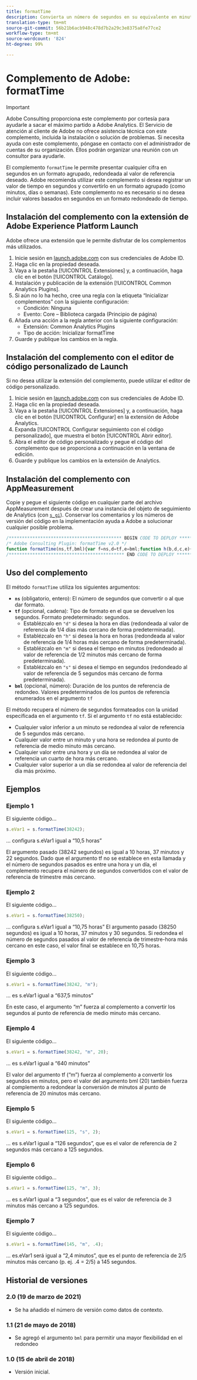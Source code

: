```yaml
---
title: formatTime
description: Convierta un número de segundos en su equivalente en minutos, horas, etc.
translation-type: tm+mt
source-git-commit: 56b21b6acb948c478d7b2a29c3e8375a8fe77ce2
workflow-type: tm+mt
source-wordcount: '824'
ht-degree: 99%

---
```



# Complemento de Adobe: formatTime

>[!IMPORTANT]
>
>Adobe Consulting proporciona este complemento por cortesía para ayudarle a sacar el máximo partido a Adobe Analytics. El Servicio de atención al cliente de Adobe no ofrece asistencia técnica con este complemento, incluida la instalación o solución de problemas. Si necesita ayuda con este complemento, póngase en contacto con el administrador de cuentas de su organización. Ellos podrán organizar una reunión con un consultor para ayudarle.

El complemento `formatTime` le permite presentar cualquier cifra en segundos en un formato agrupado, redondeada al valor de referencia deseado. Adobe recomienda utilizar este complemento si desea registrar un valor de tiempo en segundos y convertirlo en un formato agrupado (como minutos, días o semanas). Este complemento no es necesario si no desea incluir valores basados en segundos en un formato redondeado de tiempo.

## Instalación del complemento con la extensión de Adobe Experience Platform Launch

Adobe ofrece una extensión que le permite disfrutar de los complementos más utilizados.

1. Inicie sesión en [launch.adobe.com](https://launch.adobe.com) con sus credenciales de Adobe ID.
1. Haga clic en la propiedad deseada.
1. Vaya a la pestaña [!UICONTROL Extensiones] y, a continuación, haga clic en el botón [!UICONTROL Catálogo].
1. Instalación y publicación de la extensión [!UICONTROL Common Analytics Plugins].
1. Si aún no lo ha hecho, cree una regla con la etiqueta “Inicializar complementos” con la siguiente configuración:
   * Condición: Ninguna
   * Evento: Core – Biblioteca cargada (Principio de página)
1. Añada una acción a la regla anterior con la siguiente configuración:
   * Extensión: Common Analytics Plugins
   * Tipo de acción: Inicializar formatTime
1. Guarde y publique los cambios en la regla.

## Instalación del complemento con el editor de código personalizado de Launch

Si no desea utilizar la extensión del complemento, puede utilizar el editor de código personalizado.

1. Inicie sesión en [launch.adobe.com](https://launch.adobe.com) con sus credenciales de Adobe ID.
1. Haga clic en la propiedad deseada.
1. Vaya a la pestaña [!UICONTROL Extensiones] y, a continuación, haga clic en el botón [!UICONTROL Configurar] en la extensión de Adobe Analytics.
1. Expanda [!UICONTROL Configurar seguimiento con el código personalizado], que muestra el botón [!UICONTROL Abrir editor].
1. Abra el editor de código personalizado y pegue el código del complemento que se proporciona a continuación en la ventana de edición.
1. Guarde y publique los cambios en la extensión de Analytics.

## Instalación del complemento con AppMeasurement

Copie y pegue el siguiente código en cualquier parte del archivo AppMeasurement después de crear una instancia del objeto de seguimiento de Analytics (con [`s_gi`](../functions/s-gi.md)). Conservar los comentarios y los números de versión del código en la implementación ayuda a Adobe a solucionar cualquier posible problema.

```js
/******************************************* BEGIN CODE TO DEPLOY *******************************************/
/* Adobe Consulting Plugin: formatTime v2.0 */
function formatTime(ns,tf,bml){var f=ns,d=tf,e=bml;function h(b,d,c,e){if("string"!==typeof d)return!1;if("string"===typeof b)b=b.split(c||",");else if("object"!==typeof b)return!1;c=0;for(a=b.length;c<a;c++)if(1==e&&d===b[c]||d.toLowerCase()===b[c].toLowerCase())return!0;return!1}if(arguments&&"-v"===arguments[0])return{plugin:"formatTime",version:"2.0"};var b=function(){if("undefined"!==typeof window.s_c_il)for(var b=0,c;b<window.s_c_il.length;b++)if(c=window.s_c_il[b],c._c&&"s_c"===c._c)return c}();"undefined"!==typeof b&&(b.contextData.formatTime="2.0");if(!("undefined"===typeof f||isNaN(f)||0>Number(f))){b="";if("string"===typeof d&&"d"===d||("string"!==typeof d||!h("h,m,s",d))&&86400<=f){var c=86400;var g="days";b=isNaN(e)?1:c/(e*c)}else"string"===typeof d&&"h"===d||("string"!==typeof d||!h("m,s",d))&&3600<=f?(c=3600,g="hours",b=isNaN(e)?4:c/(e*c)):"string"===typeof d&&"m"===d||("string"!==typeof d||!h("s",d))&&60<=f?(c=60,g="minutes",b=isNaN(e)?2:c/(e*c)):(c=1,g="seconds",b=isNaN(e)?.2:c/e);b=Math.round(f*b/c)/b+" "+g;0===b.indexOf("1 ")&&(b=b.substring(0,b.length-1));return b}};
/******************************************** END CODE TO DEPLOY ********************************************/
```

## Uso del complemento

El método `formatTime` utiliza los siguientes argumentos:

* **`ns`** (obligatorio, entero): El número de segundos que convertir o al que dar formato.
* **`tf`** (opcional, cadena): Tipo de formato en el que se devuelven los segundos. Formato predeterminado: segundos.
   * Establézcalo en `"d"` si desea la hora en días (redondeada al valor de referencia de 1/4 días más cercano de forma predeterminada).
   * Establézcalo en `"h"` si desea la hora en horas (redondeada al valor de referencia de 1/4 horas más cercano de forma predeterminada).
   * Establézcalo en `"m"` si desea el tiempo en minutos (redondeado al valor de referencia de 1/2 minutos más cercano de forma predeterminada).
   * Establézcalo en `"s"` si desea el tiempo en segundos (redondeado al valor de referencia de 5 segundos más cercano de forma predeterminada).
* **`bml`** (opcional, número): Duración de los puntos de referencia de redondeo. Valores predeterminados de los puntos de referencia enumerados en el argumento `tf`

El método recupera el número de segundos formateados con la unidad especificada en el argumento `tf`. Si el argumento `tf` no está establecido:

* Cualquier valor inferior a un minuto se redondea al valor de referencia de 5 segundos más cercano.
* Cualquier valor entre un minuto y una hora se redondea al punto de referencia de medio minuto más cercano.
* Cualquier valor entre una hora y un día se redondea al valor de referencia un cuarto de hora más cercano.
* Cualquier valor superior a un día se redondea al valor de referencia del día más próximo.

## Ejemplos

### Ejemplo 1

El siguiente código...

```js
s.eVar1 = s.formatTime(38242);
```

... configura s.eVar1 igual a “10,5 horas”

El argumento pasado (38242 segundos) es igual a 10 horas, 37 minutos y 22 segundos.  Dado que el argumento tf no se establece en esta llamada y el número de segundos pasados es entre una hora y un día, el complemento recupera el número de segundos convertidos con el valor de referencia de trimestre más cercano.

### Ejemplo 2

El siguiente código...

```js
s.eVar1 = s.formatTime(38250);
```

... configura s.eVar1 igual a “10,75 horas”
El argumento pasado (38250 segundos) es igual a 10 horas, 37 minutos y 30 segundos.  Si redondea el número de segundos pasados al valor de referencia de trimestre-hora más cercano en este caso, el valor final se establece en 10,75 horas.

### Ejemplo 3

El siguiente código...

```js
s.eVar1 = s.formatTime(38242, "m");
```

... es s.eVar1 igual a “637,5 minutos”

En este caso, el argumento “m” fuerza al complemento a convertir los segundos al punto de referencia de medio minuto más cercano.

### Ejemplo 4

El siguiente código...

```js
s.eVar1 = s.formatTime(38242, "m", 20);
```

... es s.eVar1 igual a “640 minutos”

El valor del argumento tf (“m”) fuerza al complemento a convertir los segundos en minutos, pero el valor del argumento bml (20) también fuerza al complemento a redondear la conversión de minutos al punto de referencia de 20 minutos más cercano.

### Ejemplo 5

El siguiente código...

```js
s.eVar1 = s.formatTime(125, "s", 2);
```

... es s.eVar1 igual a “126 segundos”, que es el valor de referencia de 2 segundos más cercano a 125 segundos.

### Ejemplo 6

El siguiente código...

```js
s.eVar1 = s.formatTime(125, "m", 3);
```

... es s.eVar1 igual a “3 segundos”, que es el valor de referencia de 3 minutos más cercano a 125 segundos.

### Ejemplo 7

El siguiente código...

```js
s.eVar1 = s.formatTime(145, "m", .4);
```

... es.eVar1 será igual a “2,4 minutos”, que es el punto de referencia de 2/5 minutos más cercano (p. ej. .4 = 2/5) a 145 segundos.

## Historial de versiones

### 2.0 (19 de marzo de 2021)

* Se ha añadido el número de versión como datos de contexto.

### 1.1 (21 de mayo de 2018)

* Se agregó el argumento `bml` para permitir una mayor flexibilidad en el redondeo

### 1.0 (15 de abril de 2018)

* Versión inicial.
